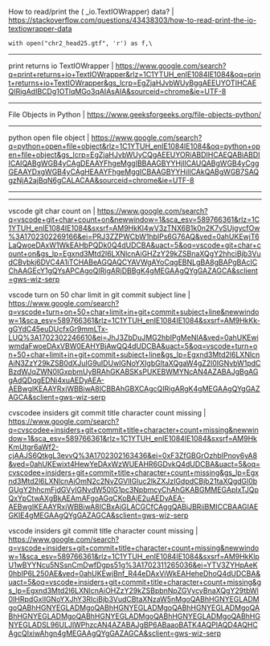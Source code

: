 How to read/print the ( _io.TextIOWrapper) data? | https://stackoverflow.com/questions/43438303/how-to-read-print-the-io-textiowrapper-data

`with open("chr2_head25.gtf", 'r') as f,\`

____

print returns io TextIOWrapper | https://www.google.com/search?q=print+returns+io+TextIOWrapper&rlz=1C1YTUH_enIE1084IE1084&oq=print+returns+io+TextIOWrapper&gs_lcrp=EgZjaHJvbWUyBggAEEUYOTIHCAEQIRigAdIBCDg1OTlqMGo3qAIAsAIA&sourceid=chrome&ie=UTF-8

____

File Objects in Python | https://www.geeksforgeeks.org/file-objects-python/

____

python open file object | https://www.google.com/search?q=python+open+file+object&rlz=1C1YTUH_enIE1084IE1084&oq=python+open+file+object&gs_lcrp=EgZjaHJvbWUyCQgAEEUYORiABDIHCAEQABiABDIICAIQABgWGB4yCAgDEAAYFhgeMggIBBAAGBYYHjIICAUQABgWGB4yCggGEAAYDxgWGB4yCAgHEAAYFhgeMggICBAAGBYYHjIICAkQABgWGB7SAQgzNjA2ajBqN6gCALACAA&sourceid=chrome&ie=UTF-8

____


____

vscode git char count on | https://www.google.com/search?q=vscode+git+char+count+on&newwindow=1&sca_esv=589766361&rlz=1C1YTUH_enIE1084IE1084&sxsrf=AM9HkKl4wV3zTNX6B1k0n2K7vSUjgycfOw%3A1702302269166&ei=PRJ3ZZPWCbW1hbIPs6G76AQ&ved=0ahUKEwjT6LaQwoeDAxW1WkEAHbPQDk0Q4dUDCBA&uact=5&oq=vscode+git+char+count+on&gs_lp=Egxnd3Mtd2l6LXNlcnAiGHZzY29kZSBnaXQgY2hhciBjb3VudCBvbkj6DVC4A1iTCHABeAGQAQCYAVWgAYoCqgEBNLgBA8gBAPgBAcICChAAGEcY1gQYsAPCAgoQIRigARjDBBgK4gMEGAAgQYgGAZAGCA&sclient=gws-wiz-serp

vscode turn on 50 char limit in git commit subject line | https://www.google.com/search?q=vscode+turn+on+50+char+limit+in+git+commit+subject+line&newwindow=1&sca_esv=589766361&rlz=1C1YTUH_enIE1084IE1084&sxsrf=AM9HkKk-gGYdC45euDUcfxGr9mmLTx-LUQ%3A1702302246610&ei=JhJ3ZbDuJMG2hbIPgMeNIA&ved=0ahUKEwiwmdaFwoeDAxVBW0EAHYBjAwQQ4dUDCBA&uact=5&oq=vscode+turn+on+50+char+limit+in+git+commit+subject+line&gs_lp=Egxnd3Mtd2l6LXNlcnAiN3ZzY29kZSB0dXJuIG9uIDUwIGNoYXIgbGltaXQgaW4gZ2l0IGNvbW1pdCBzdWJqZWN0IGxpbmUyBRAhGKABSKsPUKEBWMYNcAN4AZABAJgBgAGgAdQDqgEDNi4xuAEDyAEA-AEBwgIKEAAYRxjWBBiwA8ICBBAhGBXCAgcQIRigARgK4gMEGAAgQYgGAZAGCA&sclient=gws-wiz-serp

cvscodee insiders git commit title character count missing | https://www.google.com/search?q=cvscodee+insiders+git+commit+title+character+count+missing&newwindow=1&sca_esv=589766361&rlz=1C1YTUH_enIE1084IE1084&sxsrf=AM9HkKmUtgr6aWf2-cjAAJS6QtkgL3evvQ%3A1702302163436&ei=0xF3ZfGBGrOzhbIPnoy6yA8&ved=0ahUKEwixt4HewYeDAxWzWUEAHR6GDvkQ4dUDCBA&uact=5&oq=cvscodee+insiders+git+commit+title+character+count+missing&gs_lp=Egxnd3Mtd2l6LXNlcnAiOmN2c2NvZGVlIGluc2lkZXJzIGdpdCBjb21taXQgdGl0bGUgY2hhcmFjdGVyIGNvdW50IG1pc3NpbmcyChAhGKABGMMEGApIxTJQpQxYpCtwAXgBkAEAmAFgoAGqCKoBAjE2uAEDyAEA-AEBwgIKEAAYRxjWBBiwA8ICBxAjGLACGCfCAggQABiJBRiiBMICCBAAGIAEGKIE4gMEGAAgQYgGAZAGCA&sclient=gws-wiz-serp

vscode insiders git commit title character count missing | https://www.google.com/search?q=vscode+insiders+git+commit+title+character+count+missing&newwindow=1&sca_esv=589766361&rlz=1C1YTUH_enIE1084IE1084&sxsrf=AM9HkKlpU1wBYYNcu5NSsnCmDwfDgps51g%3A1702311265036&ei=YTV3ZYHpAeK0hbIP6L250AE&ved=0ahUKEwjBnf_R44eDAxViWkEAHeheDhoQ4dUDCBA&uact=5&oq=vscode+insiders+git+commit+title+character+count+missing&gs_lp=Egxnd3Mtd2l6LXNlcnAiOHZzY29kZSBpbnNpZGVycyBnaXQgY29tbWl0IHRpdGxlIGNoYXJhY3RlciBjb3VudCBtaXNzaW5nMgoQABhHGNYEGLADMgoQABhHGNYEGLADMgoQABhHGNYEGLADMgoQABhHGNYEGLADMgoQABhHGNYEGLADMgoQABhHGNYEGLADMgoQABhHGNYEGLADMgoQABhHGNYEGLADSL96ULJlWPhzcAN4AZABAJgBP6ABaaoBATK4AQPIAQD4AQHCAgcQIxiwAhgn4gMEGAAgQYgGAZAGCA&sclient=gws-wiz-serp